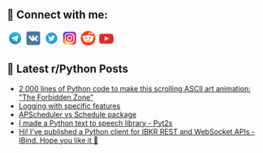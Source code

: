 ## 🔎 Connect with me:
[<img src="https://github.com/bullbesh/bullbesh/blob/main/images/Telegram.png" width="32" height="32" />](https://t.me/bullbesh)
[<img src="https://github.com/bullbesh/bullbesh/blob/main/images/VK.png" width="32" height="32" />](https://vk.com/bullbesh)
[<img src="https://github.com/bullbesh/bullbesh/blob/main/images/Twitter.png" width="32" height="32" />](https://twitter.com/bullbesh1)
[<img src="https://github.com/bullbesh/bullbesh/blob/main/images/Instagram.png" width="32" height="32" />](https://www.instagram.com/bullbesh)
[<img src="https://github.com/bullbesh/bullbesh/blob/main/images/Reddit.png" width="32" height="32" />](https://www.reddit.com/user/bullbesh)
[<img src="https://github.com/bullbesh/bullbesh/blob/main/images/YouTube.png" width="32" height="32" />](https://www.youtube.com/channel/UCtfjRs6uzgq5mfm8S06WTcg)

## 📕 Latest r/Python Posts
<!-- BLOG-POST-LIST:START -->
- [2,000 lines of Python code to make this scrolling ASCII art animation: &quot;The Forbidden Zone&quot;](https://www.reddit.com/r/Python/comments/1cpq2d9/2000_lines_of_python_code_to_make_this_scrolling/)
- [Logging with specific features](https://www.reddit.com/r/Python/comments/1cpohpj/logging_with_specific_features/)
- [APScheduler vs Schedule package](https://www.reddit.com/r/Python/comments/1cpj8ra/apscheduler_vs_schedule_package/)
- [I made a Python text to speech library - Pyt2s](https://www.reddit.com/r/Python/comments/1cpbn3u/i_made_a_python_text_to_speech_library_pyt2s/)
- [Hi! I&#39;ve published a Python client for IBKR REST and WebSocket APIs - IBind. Hope you like it 👋](https://www.reddit.com/r/Python/comments/1cp8vnj/hi_ive_published_a_python_client_for_ibkr_rest/)
<!-- BLOG-POST-LIST:END -->
